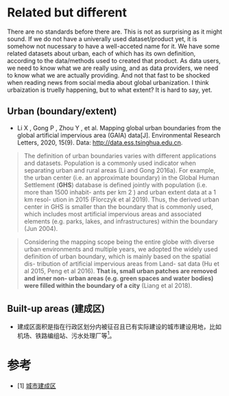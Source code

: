 # Related but different

There are no standards before there are. This is not as surprising as it might sound. If we do not have a univerally used dataset/product yet, it is somehow not nucessary to have a well-acceted name for it. We have some related datasets about urban, each of which has its own definition, according to the data/methods used to created that product. As data users, we need to know what we are really using, and as data providers, we need to know what we are actually providing. And not that fast to be shocked when reading news from social media about global urbanization. I think urbaization is truelly happening, but to what extent? It is hard to say, yet.

## Urban (boundary/extent)
- Li X , Gong P , Zhou Y , et al. Mapping global urban boundaries from the global artificial impervious area (GAIA) data[J]. Environmental Research Letters, 2020, 15(9). Data: http://data.ess.tsinghua.edu.cn.
 
 > The definition of urban boundaries varies
with different applications and datasets. Population
is a commonly used indicator when separating urban
and rural areas (Li and Gong 2016a). For example, the
urban center (i.e. an approximate boundary) in the
Global Human Settlement (**GHS**) database is defined
jointly with population (i.e. more than 1500 inhabit-
ants per km 2 ) and urban extent data at a 1 km resol-
ution in 2015 (Florczyk et al 2019). Thus, the derived
urban center in GHS is smaller than the boundary
that is commonly used, which includes most artificial
impervious areas and associated elements (e.g. parks,
lakes, and infrastructures) within the boundary (Jun
2004). 

 > Considering the mapping scope being the entire
globe with diverse urban environments and multiple
years, we adopted the widely used definition of urban
boundary, which is mainly based on the spatial dis-
tribution of artificial impervious areas from Land-
sat data (Hu et al 2015, Peng et al 2016). **That is,
small urban patches are removed and inner non-
urban areas (e.g. green spaces and water bodies) were
filled within the boundary of a city** (Liang et al 2018).


## Built-up areas (建成区)
- 建成区面积是指在行政区划分内被征召且已有实际建设的城市建设用地，比如机场、铁路编组站、污水处理厂等[<sup>1</sup>](#refer-anchor-1)。

# 参考

<div id="refer-anchor-1"></div>

- [1] [城市建成区](https://www.sohu.com/a/243710146_355756)

